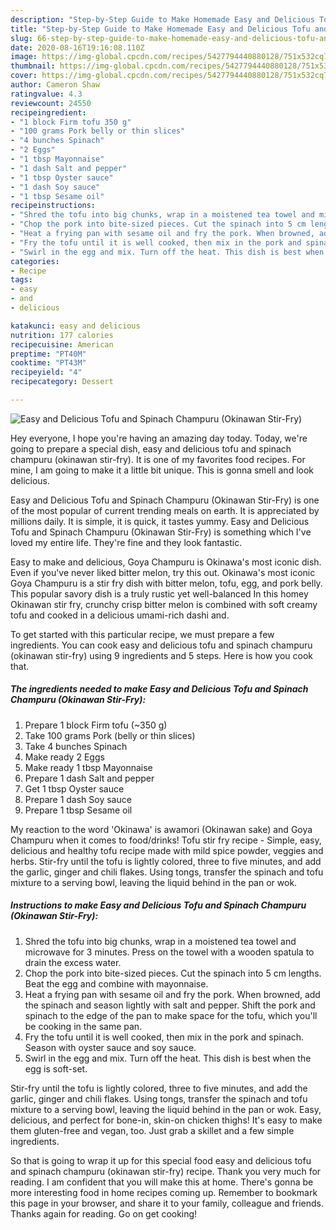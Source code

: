 ```yaml
---
description: "Step-by-Step Guide to Make Homemade Easy and Delicious Tofu and Spinach Champuru (Okinawan Stir-Fry)"
title: "Step-by-Step Guide to Make Homemade Easy and Delicious Tofu and Spinach Champuru (Okinawan Stir-Fry)"
slug: 66-step-by-step-guide-to-make-homemade-easy-and-delicious-tofu-and-spinach-champuru-okinawan-stir-fry
date: 2020-08-16T19:16:08.110Z
image: https://img-global.cpcdn.com/recipes/5427794440880128/751x532cq70/easy-and-delicious-tofu-and-spinach-champuru-okinawan-stir-fry-recipe-main-photo.jpg
thumbnail: https://img-global.cpcdn.com/recipes/5427794440880128/751x532cq70/easy-and-delicious-tofu-and-spinach-champuru-okinawan-stir-fry-recipe-main-photo.jpg
cover: https://img-global.cpcdn.com/recipes/5427794440880128/751x532cq70/easy-and-delicious-tofu-and-spinach-champuru-okinawan-stir-fry-recipe-main-photo.jpg
author: Cameron Shaw
ratingvalue: 4.3
reviewcount: 24550
recipeingredient:
- "1 block Firm tofu 350 g"
- "100 grams Pork belly or thin slices"
- "4 bunches Spinach"
- "2 Eggs"
- "1 tbsp Mayonnaise"
- "1 dash Salt and pepper"
- "1 tbsp Oyster sauce"
- "1 dash Soy sauce"
- "1 tbsp Sesame oil"
recipeinstructions:
- "Shred the tofu into big chunks, wrap in a moistened tea towel and microwave for 3 minutes. Press on the towel with a wooden spatula to drain the excess water."
- "Chop the pork into bite-sized pieces. Cut the spinach into 5 cm lengths. Beat the egg and combine with mayonnaise."
- "Heat a frying pan with sesame oil and fry the pork. When browned, add the spinach and season lightly with salt and pepper. Shift the pork and spinach to the edge of the pan to make space for the tofu, which you&#39;ll be cooking in the same pan."
- "Fry the tofu until it is well cooked, then mix in the pork and spinach. Season with oyster sauce and soy sauce."
- "Swirl in the egg and mix. Turn off the heat. This dish is best when the egg is soft-set."
categories:
- Recipe
tags:
- easy
- and
- delicious

katakunci: easy and delicious 
nutrition: 177 calories
recipecuisine: American
preptime: "PT40M"
cooktime: "PT43M"
recipeyield: "4"
recipecategory: Dessert

---
```



![Easy and Delicious Tofu and Spinach Champuru (Okinawan Stir-Fry)](https://img-global.cpcdn.com/recipes/5427794440880128/751x532cq70/easy-and-delicious-tofu-and-spinach-champuru-okinawan-stir-fry-recipe-main-photo.jpg)

Hey everyone, I hope you're having an amazing day today. Today, we're going to prepare a special dish, easy and delicious tofu and spinach champuru (okinawan stir-fry). It is one of my favorites food recipes. For mine, I am going to make it a little bit unique. This is gonna smell and look delicious.

Easy and Delicious Tofu and Spinach Champuru (Okinawan Stir-Fry) is one of the most popular of current trending meals on earth. It is appreciated by millions daily. It is simple, it is quick, it tastes yummy. Easy and Delicious Tofu and Spinach Champuru (Okinawan Stir-Fry) is something which I've loved my entire life. They're fine and they look fantastic.

Easy to make and delicious, Goya Champuru is Okinawa&#39;s most iconic dish. Even if you&#39;ve never liked bitter melon, try this out. Okinawa&#39;s most iconic Goya Champuru is a stir fry dish with bitter melon, tofu, egg, and pork belly. This popular savory dish is a truly rustic yet well-balanced In this homey Okinawan stir fry, crunchy crisp bitter melon is combined with soft creamy tofu and cooked in a delicious umami-rich dashi and.


To get started with this particular recipe, we must prepare a few ingredients. You can cook easy and delicious tofu and spinach champuru (okinawan stir-fry) using 9 ingredients and 5 steps. Here is how you cook that.

<!--inarticleads1-->

##### The ingredients needed to make Easy and Delicious Tofu and Spinach Champuru (Okinawan Stir-Fry):

1. Prepare 1 block Firm tofu (~350 g)
1. Take 100 grams Pork (belly or thin slices)
1. Take 4 bunches Spinach
1. Make ready 2 Eggs
1. Make ready 1 tbsp Mayonnaise
1. Prepare 1 dash Salt and pepper
1. Get 1 tbsp Oyster sauce
1. Prepare 1 dash Soy sauce
1. Prepare 1 tbsp Sesame oil


My reaction to the word &#39;Okinawa&#39; is awamori (Okinawan sake) and Goya Champuru when it comes to food/drinks! Tofu stir fry recipe - Simple, easy, delicious and healthy tofu recipe made with mild spice powder, veggies and herbs. Stir-fry until the tofu is lightly colored, three to five minutes, and add the garlic, ginger and chili flakes. Using tongs, transfer the spinach and tofu mixture to a serving bowl, leaving the liquid behind in the pan or wok. 

<!--inarticleads2-->

##### Instructions to make Easy and Delicious Tofu and Spinach Champuru (Okinawan Stir-Fry):

1. Shred the tofu into big chunks, wrap in a moistened tea towel and microwave for 3 minutes. Press on the towel with a wooden spatula to drain the excess water.
1. Chop the pork into bite-sized pieces. Cut the spinach into 5 cm lengths. Beat the egg and combine with mayonnaise.
1. Heat a frying pan with sesame oil and fry the pork. When browned, add the spinach and season lightly with salt and pepper. Shift the pork and spinach to the edge of the pan to make space for the tofu, which you&#39;ll be cooking in the same pan.
1. Fry the tofu until it is well cooked, then mix in the pork and spinach. Season with oyster sauce and soy sauce.
1. Swirl in the egg and mix. Turn off the heat. This dish is best when the egg is soft-set.


Stir-fry until the tofu is lightly colored, three to five minutes, and add the garlic, ginger and chili flakes. Using tongs, transfer the spinach and tofu mixture to a serving bowl, leaving the liquid behind in the pan or wok. Easy, delicious, and perfect for bone-in, skin-on chicken thighs! It&#39;s easy to make them gluten-free and vegan, too. Just grab a skillet and a few simple ingredients. 

So that is going to wrap it up for this special food easy and delicious tofu and spinach champuru (okinawan stir-fry) recipe. Thank you very much for reading. I am confident that you will make this at home. There's gonna be more interesting food in home recipes coming up. Remember to bookmark this page in your browser, and share it to your family, colleague and friends. Thanks again for reading. Go on get cooking!
